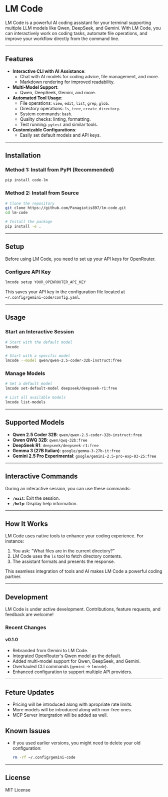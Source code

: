 # LM Code

LM Code is a powerful AI coding assistant for your terminal supporting multiple LLM models like Qwen, DeepSeek, and Gemini. With LM Code, you can interactively work on coding tasks, automate file operations, and improve your workflow directly from the command line.

---

## Features

- **Interactive CLI with AI Assistance**:
  - Chat with AI models for coding advice, file management, and more.
  - Markdown rendering for improved readability.
- **Multi-Model Support**:
  - Qwen, DeepSeek, Gemini, and more.
- **Automated Tool Usage**:
  - File operations: `view`, `edit`, `list`, `grep`, `glob`.
  - Directory operations: `ls`, `tree`, `create_directory`.
  - System commands: `bash`.
  - Quality checks: linting, formatting.
  - Test running: `pytest` and similar tools.
- **Customizable Configurations**:
  - Easily set default models and API keys.

---

## Installation

### Method 1: Install from PyPI (Recommended)

```bash
pip install code-lm
```

### Method 2: Install from Source

```bash
# Clone the repository
git clone https://github.com/Panagiotis897/lm-code.git
cd lm-code

# Install the package
pip install -e .
```

---

## Setup

Before using LM Code, you need to set up your API keys for OpenRouter.

### Configure API Key

```bash
lmcode setup YOUR_OPENROUTER_API_KEY
```

This saves your API key in the configuration file located at `~/.config/gemini-code/config.yaml`.

---

## Usage

### Start an Interactive Session

```bash
# Start with the default model
lmcode

# Start with a specific model
lmcode --model qwen/qwen-2.5-coder-32b-instruct:free
```

### Manage Models

```bash
# Set a default model
lmcode set-default-model deepseek/deepseek-r1:free

# List all available models
lmcode list-models
```

---

## Supported Models

- **Qwen 2.5 Coder 32B**: `qwen/qwen-2.5-coder-32b-instruct:free`
- **Qwen QWQ 32B**: `qwen/qwq-32b:free`
- **DeepSeek R1**: `deepseek/deepseek-r1:free`
- **Gemma 3 (27B Italian)**: `google/gemma-3-27b-it:free`
- **Gemini 2.5 Pro Experimental**: `google/gemini-2.5-pro-exp-03-25:free`

---

## Interactive Commands

During an interactive session, you can use these commands:

- **`/exit`**: Exit the session.
- **`/help`**: Display help information.

---

## How It Works

LM Code uses native tools to enhance your coding experience. For instance:

1. You ask: "What files are in the current directory?"
2. LM Code uses the `ls` tool to fetch directory contents.
3. The assistant formats and presents the response.

This seamless integration of tools and AI makes LM Code a powerful coding partner.

---

## Development

LM Code is under active development. Contributions, feature requests, and feedback are welcome!

### Recent Changes

#### v0.1.0
- Rebranded from Gemini to LM Code.
- Integrated OpenRouter's Qwen model as the default.
- Added multi-model support for Qwen, DeepSeek, and Gemini.
- Overhauled CLI commands (`gemini` → `lmcode`).
- Enhanced configuration to support multiple API providers.

---

## Feture Updates
- Pricing will be introduced along with apropriate rate limits.
- More models will be introduced along with non-free ones.
- MCP Server intergration will be added as well.

## Known Issues

- If you used earlier versions, you might need to delete your old configuration:
  ```bash
  rm -rf ~/.config/gemini-code
  ```

---

## License

MIT License
